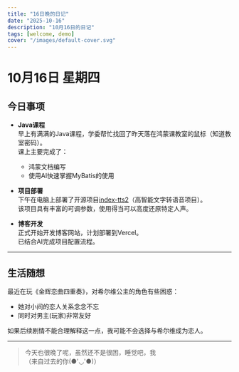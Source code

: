 ```yaml
---
title: "16日晚的日记"
date: "2025-10-16"
description: "10月16日的日记"
tags: [welcome, demo]
cover: "/images/default-cover.svg"
---
```


# 10月16日 星期四

## 今日事项

- **Java课程**  
  早上有满满的Java课程，学委帮忙找回了昨天落在鸿蒙课教室的鼠标（知道教室密码）。  
  课上主要完成了：
  - 鸿蒙文档编写
  - 使用AI快速掌握MyBatis的使用

- **项目部署**  
  下午在电脑上部署了开源项目[index-tts2](https://github.com/index-tts2)（高智能文字转语音项目）。  
  该项目具有丰富的可调参数，使用得当可以高度还原特定人声。

- **博客开发**  
  正式开始开发博客网站，计划部署到Vercel。  
  已结合AI完成项目配置流程。

---

## 生活随想

最近在玩《金辉恋曲四重奏》，对希尔维公主的角色有些困惑：  
- 她对小间的恋人关系念念不忘  
- 同时对男主(玩家)非常友好  

如果后续剧情不能合理解释这一点，我可能不会选择与希尔维成为恋人。

---

> 今天也很晚了呢，虽然还不是很困，睡觉吧，我  
> （来自过去的你(●'◡'●)）
